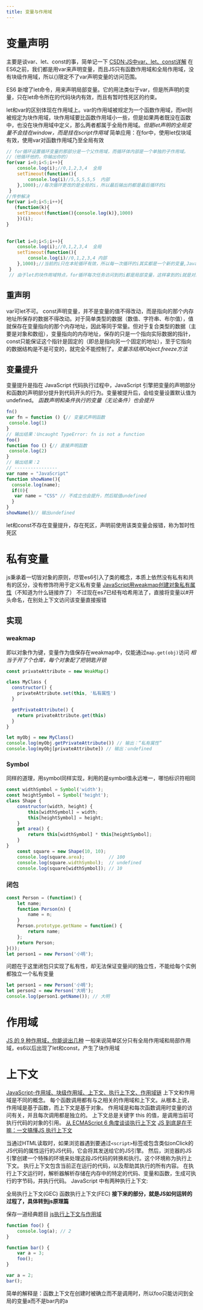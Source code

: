 ```yaml
---
title: 变量与作用域
---
```


# 变量声明
主要是谈var、let、const的事，简单记一下
[CSDN:JS中var、let、const详解](https://blog.csdn.net/ct5211314/article/details/120737706)
在ES6之前，我们都是用var来声明变量，而且JS只有函数作用域和全局作用域，没有块级作用域，所以{}限定不了var声明变量的访问范围。

ES6 新增了let命令，用来声明局部变量。它的用法类似于var，但是所声明的变量，只在let命令所在的代码块内有效，而且有暂时性死区的约束。

let和var的区别体现在作用域上。var的作用域被规定为一个函数作用域，而let则被规定为块作用域，块作用域要比函数作用域小一些，但是如果两者既没在函数中，也没在块作用域中定义，那么两者都属于全局作用域。*但是let声明的全局变量不会挂在window，而是挂在script作用域*
简单应用：在for中，使用let仅块域有效，使用var对函数作用域乃至全局有效
```js
// for循环设置循环变量的那部分是一个父作用域，而循环体内部是一个单独的子作用域。
//（他循环他的，你输出你的）
for(var i=0;i<5;i++){
    console.log(i);//0,1,2,3,4  全局   
    setTimeout(function(){
        console.log(i)//5,5,5,5,5  内部 
    },1000);//每次循环更改的是全局的i，所以最后输出的都是最后循环的i
 }
//传参解决
for(var i=0;i<5;i++){
   (function(k){
    setTimeout(function(){console.log(k)},1000)
    })(i);
}
 
 
for(let i=0;i<5;i++){
    console.log(i);//0,1,2,3,4  全局   
    setTimeout(function(){
        console.log(i)//0,1,2,3,4 内部 
    },1000);//当前的i只在本轮循环有效，所以每一次循环的i其实都是一个新的变量,JavaScript 引擎内部会记住上一轮循环的值，初始化本轮的变量i时，就在上一轮循环的基础上进行计算。
 }
 // 由于let的块作用域特点，for循环每次任务访问到的i都是局部变量，这样拿到的i就是对的了
```
## 重声明
var可let不可。
const声明变量，并不是变量的值不得改动，而是指向的那个内存地址所保存的数据不得改动。对于简单类型的数据（数值、字符串、布尔值），值就保存在变量指向的那个内存地址，因此等同于常量。但对于复合类型的数据（主要是对象和数组），变量指向的内存地址，保存的只是一个指向实际数据的指针，const只能保证这个指针是固定的（即总是指向另一个固定的地址），至于它指向的数据结构是不是可变的，就完全不能控制了。*变量冻结用Object.freeze方法*
## 变量提升
变量提升是指在 JavaScript 代码执行过程中，JavaScript 引擎把变量的声明部分和函数的声明部分提升到代码开头的行为。变量被提升后，会给变量设置默认值为 undefined。
*函数声明和条件执行的变量（无论条件）也会提升*
```js
fn()
var fn = function () {// 变量式声明函数
 console.log(1)  
}
// 输出结果：Uncaught TypeError: fn is not a function
foo()
function foo () {// 直接声明函数
 console.log(2)
}
// 输出结果：2
// ----------------
var name = "JavaScript"
function showName(){
  console.log(name);
  if(0){
   var name = "CSS" // 不成立也会提升，然后赋值undefined
  }
}
showName()// 输出undefined
```
let和const不存在变量提升，存在死区，声明前使用该类变量会报错，称为暂时性死区
# 私有变量
js秉承着一切皆对象的原则，尽管es6引入了类的概念，本质上依然没有私有和共有的区分，没有修饰符用于定义私有变量
[JavaScript用weakmap创建对象私有属性](http://www.taodudu.cc/news/show-629179.html)（不知道为什么链接炸了）
不过现在es7已经有哈希用法了，直接将变量以#开头命名，在别处上下文访问该变量直接报错
## 实现
### weakmap
即以对象作为键，变量作为值保存在weakmap中，仅能通过``map.get(obj)``访问
*相当于开了个仓库，每个对象配了把钥匙开锁*
```js
const privateAttribute = new WeakMap()

class MyClass {
  constructor() {
    privateAttribute.set(this, '私有属性')
  }

  getPrivateAttribute() {
    return privateAttribute.get(this)
  }
}

let myObj = new MyClass()
console.log(myObj.getPrivateAttribute()) // 输出：“私有属性”
console.log(myObj[privateAttribute]) // 输出：undefined
```
### Symbol
同样的道理，用symbol同样实现，利用的是symbol值永远唯一，哪怕标识符相同
```js
const widthSymbol = Symbol('width');
const heightSymbol = Symbol('height');
class Shape {  
	constructor(width, height) {
	    this[widthSymbol] = width;
	    this[heightSymbol] = height;
	}  
	get area() {    
		return this[widthSymbol] * this[heightSymbol];
	}
}
	const square = new Shape(10, 10);
	console.log(square.area);         // 100
	console.log(square.widthSymbol);  // undefined
	console.log(square[widthSymbol]); // 10
```
### 闭包
```js
const Person = (function() {
	let name;
	function Person(n) {
		name = n;
	}
	Person.prototype.getName = function() {
		return name;
	};
	return Person;
}());
let person1 = new Person('小明');
```
问题在于这里闭包只实现了私有性，却无法保证变量间的独立性，不能给每个实例都独立一个私有变量
```js
let person1 = new Person('小明');
let person2 = new Person('大明');
console.log(person1.getName()); // 大明
```

# 作用域
[JS 的 9 种作用域，你能说出几种](https://cloud.tencent.com/developer/article/2212250)
一般来说简单区分只有全局作用域和局部作用域，es6以后出现了let和const，产生了块作用域
# 上下文
[JavaScript-作用域、块级作用域、上下文、执行上下文、作用域链](https://cloud.tencent.com/developer/article/1402536)
上下文和作用域是不同的概念。
每个函数调用都有与之相关的作用域和上下文。从根本上说，作用域是基于函数，而上下文是基于对象。
作用域是和每次函数调用时变量的访问有关，并且每次调用都是独立的。
上下文总是关键字 this 的值，是调用当前可执行代码的对象的引用。
[从 ECMAScript 6 角度谈谈执行上下文](https://cloud.tencent.com/developer/article/2373449?areaId=106001)
[JS 到底是在干嘛：一文搞懂JS 执行上下文](https://cloud.tencent.com/developer/article/2335963?areaId=106001)

当通过HTML读取时，如果浏览器遇到要通过``<script>``标签或包含类似onClick的JS代码的属性运行的JS代码，它会将其发送给它的JS引擎。
然后，浏览器的JS引擎创建一个特殊的环境来处理这段JS代码的转换和执行。这个环境称为执行上下文。
执行上下文包含当前正在运行的代码，以及帮助其执行的所有内容。
在执行上下文运行时，解析器解析存储在内存中的特定的代码、变量和函数，生成可执行的字节码，并执行代码。
JavaScript 中有两种执行上下文:

全局执行上下文(GEC)
函数执行上下文(FEC)
**接下来的部分，就是JS如何运转的过程了，具体转到js原理篇**

保存一道经典题目
[js执行上下文与作用域](https://www.bilibili.com/video/BV1wD4y1D7Pp)
```js
function foo() {
    console.log(a); // 2
}

function bar() {
    var a = 3;
    foo();
}

var a = 2;
bar();
```
简单的解释是：函数上下文在创建时被确立而不是调用时，所以foo只能访问到全局的变量a而不是bar内的a